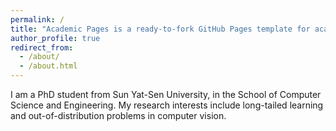 ```yaml
---
permalink: /
title: "Academic Pages is a ready-to-fork GitHub Pages template for academic personal websites"
author_profile: true
redirect_from: 
  - /about/
  - /about.html
---
```


I am a PhD student from Sun Yat-Sen University, in the School of Computer Science and Engineering. My research interests include long-tailed learning and out-of-distribution problems in computer vision.
